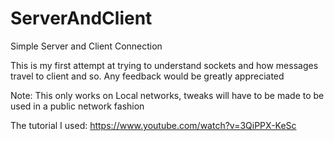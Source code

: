 # ServerAndClient
Simple Server and Client Connection 

This is my first attempt at trying to understand sockets and how messages travel to client and so.
Any feedback would be greatly appreciated

Note: This only works on Local networks, tweaks will have to be made to be used in a public network fashion

The tutorial I used: https://www.youtube.com/watch?v=3QiPPX-KeSc
